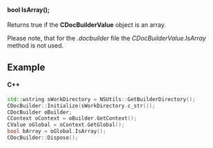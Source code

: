 #### bool IsArray();

Returns true if the **CDocBuilderValue** object is an array.

Please note, that for the *.docbuilder* file the *CDocBuilderValue.IsArray* method is not used.

## Example

#### C++

```c++
std::wstring sWorkDirectory = NSUtils::GetBuilderDirectory();
CDocBuilder::Initialize(sWorkDirectory.c_str());
CDocBuilder oBuilder;
CContext oContext = oBuilder.GetContext();
CValue oGlobal = oContext.GetGlobal();
bool bArray = oGlobal.IsArray();
CDocBuilder::Dispose();
```
